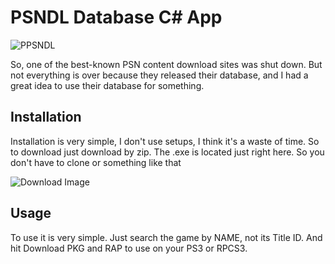 # PSNDL Database C# App

![PPSNDL](https://i.imgur.com/iOMQVRy.jpeg)

So, one of the best-known PSN content download sites was shut down. But not everything is over because they released their database, and I had a great idea to use their database for something.

## Installation

Installation is very simple, I don't use setups, I think it's a waste of time. So to download just download by zip.
The .exe is located just right here. So you don't have to clone or something like that


![Download Image](https://i.imgur.com/qcTBY5Y.jpeg)
## Usage
To use it is very simple. Just search the game by NAME, not its Title ID. And hit Download PKG and RAP to use on your PS3 or RPCS3.
